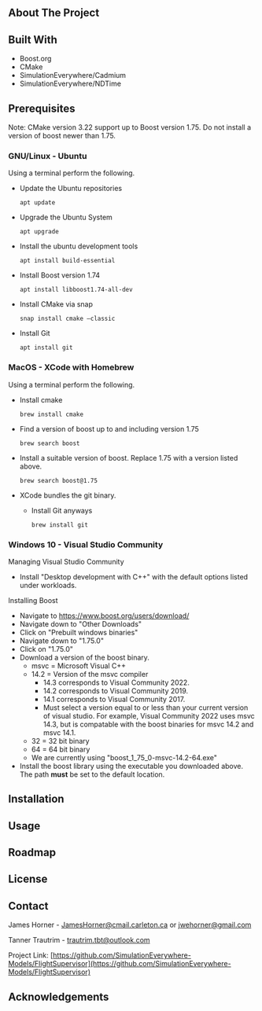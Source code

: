 ## About The Project

## Built With

* Boost<span>.</span>org
* CMake
* SimulationEverywhere/Cadmium
* SimulationEverywhere/NDTime

## Prerequisites

Note: CMake version 3.22 support up to Boost version 1.75. Do not install a version of boost newer than 1.75.

### GNU/Linux - Ubuntu

Using a terminal perform the following.

* Update the Ubuntu repositories

    ```
    apt update
    ```

* Upgrade the Ubuntu System

    ```
    apt upgrade
    ```

* Install the ubuntu development tools

    ```
    apt install build-essential
    ```

* Install Boost version 1.74

    ```
    apt install libboost1.74-all-dev
    ```

* Install CMake via snap

    ```
    snap install cmake –classic
    ```

* Install Git

    ```
    apt install git
    ```

### MacOS - XCode with Homebrew

Using a terminal perform the following.

* Install cmake
    ```
    brew install cmake
    ```

* Find a version of boost up to and including version 1.75  
    ```
    brew search boost
    ```

* Install a suitable version of boost. Replace 1.75 with a version listed above.
    ```
    brew search boost@1.75
    ```

* XCode bundles the git binary.
    * Install Git anyways
        ```
        brew install git
        ```

### Windows 10 - Visual Studio Community

Managing Visual Studio Community

* Install "Desktop development with C++" with the default options listed under workloads.

Installing Boost

* Navigate to https://www.boost.org/users/download/
* Navigate down to "Other Downloads"
* Click on "Prebuilt windows binaries"
* Navigate down to "1.75.0"
* Click on "1.75.0"
* Download a version of the boost binary.
    * msvc = Microsoft Visual C++
    * 14.2 = Version of the msvc compiler
        * 14.3 corresponds to Visual Community 2022.
        * 14.2 corresponds to Visual Community 2019.
        * 14.1 corresponds to Visual Community 2017.
        * Must select a version equal to or less than your current version of visual studio. For example, Visual Community 2022 uses msvc 14.3, but is compatable with the boost binaries for msvc 14.2 and msvc 14.1.
    * 32 = 32 bit binary
    * 64 = 64 bit binary
    * We are currently using "boost_1_75_0-msvc-14.2-64.exe"
* Install the boost library using the executable you downloaded above. The path **must** be set to the default location.

## Installation

## Usage

## Roadmap

## License

## Contact

James Horner - JamesHorner@cmail.carleton.ca or jwehorner@gmail.com

Tanner Trautrim - trautrim.tbt@outlook.com

Project Link: [https://github.com/SimulationEverywhere-Models/FlightSupervisor](https://github.com/SimulationEverywhere-Models/FlightSupervisor)

## Acknowledgements
